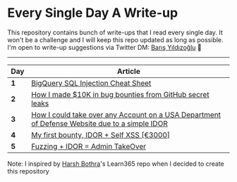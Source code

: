 # Every Single Day A Write-up
This repository contains bunch of write-ups that I read every single day. It won't be a challenge and I will keep this repo updated as long as possible. I'm open to write-up suggestions via Twitter DM: [Barış Yıldızoğlu](https://twitter.com/brssec) 🖤

___
Day | Article
--- | ---
**1** |  [BigQuery SQL Injection Cheat Sheet](/days/day1.md)
**2** |  [How I made $10K in bug bounties from GitHub secret leaks](/days/day2.md)
**3** |  [How I could take over any Account on a USA Department of Defense Website due to a simple IDOR](/days/day3.md)
**4** |  [My first bounty, IDOR + Self XSS [€3000]](/days/day4.md)
**5** |  [Fuzzing + IDOR = Admin TakeOver](/days/day5.md)

Note: I inspired by [Harsh Bothra](https://github.com/harsh-bothra/learn365)'s Learn365 repo when I decided to create this repository
